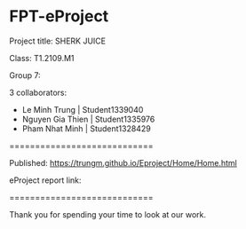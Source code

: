 # FPT-eProject

Project title: SHERK JUICE

Class:  T1.2109.M1

Group 7: 

3 collaborators:

- Le Minh Trung | Student1339040
- Nguyen Gia Thien | Student1335976
- Pham Nhat Minh | Student1328429
             
============================

Published: https://trungm.github.io/Eproject/Home/Home.html

eProject report link: 

============================

Thank you for spending your time to look at our work.
